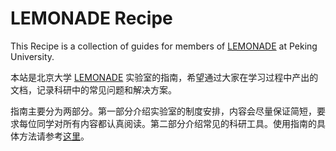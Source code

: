 # LEMONADE Recipe

This Recipe is a collection of guides for members of [LEMONADE](https://www.youwei.xyz) at Peking University.

本站是北京大学 [LEMONADE](https://www.youwei.xyz) 实验室的指南，希望通过大家在学习过程中产出的文档，记录科研中的常见问题和解决方案。

指南主要分为两部分。第一部分介绍实验室的制度安排，内容会尽量保证简短，要求每位同学对所有内容都认真阅读。第二部分介绍常见的科研工具。使用指南的具体方法请参考[这里](roadmap.md)。
